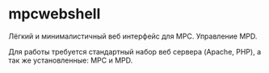 mpcwebshell
===========

Лёгкий и минималистичный веб интерфейс для MPC. Управление MPD.

Для работы требуется стандартный набор веб сервера (Apache, PHP),
а так же установленные: MPC и MPD.
